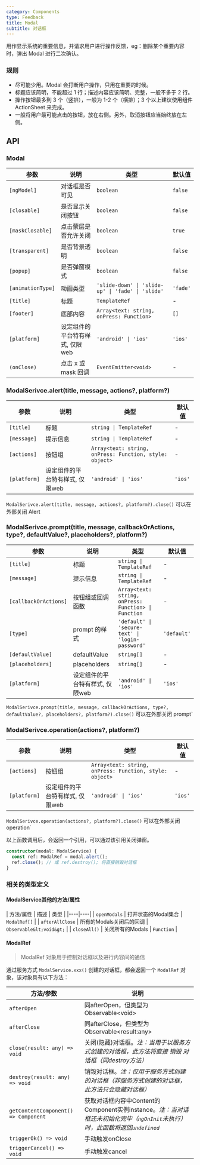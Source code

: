 ```yaml
---
category: Components
type: Feedback
title: Modal
subtitle: 对话框
---
```


用作显示系统的重要信息，并请求用户进行操作反馈，eg：删除某个重要内容时，弹出 Modal 进行二次确认。

### 规则
- 尽可能少用。Modal 会打断用户操作，只用在重要的时候。
- 标题应该简明，不能超过 1 行；描述内容应该简明、完整，一般不多于 2 行。
- 操作按钮最多到 3 个（竖排），一般为 1-2 个（横排）；3 个以上建议使用组件 ActionSheet 来完成。
- 一般将用户最可能点击的按钮，放在右侧。另外，取消按钮应当始终放在左侧。


## API

### Modal

参数 | 说明 | 类型 | 默认值
----|-----|------|------
| `[ngModel]` | 对话框是否可见 | `boolean` | `false` |
| `[closable]` | 是否显示关闭按钮 | `boolean` | `false` |
| `[maskClosable]` | 点击蒙层是否允许关闭 | `boolean` | `true` |
| `[transparent]` | 是否背景透明 | `boolean` | `false` |
| `[popup]` | 是否弹窗模式 | `boolean` | `false` |
| `[animationType]` | 动画类型 | `'slide-down' \| 'slide-up' \| 'fade' \| 'slide'` | `'fade'` |
| `[title]` | 标题 | `TemplateRef` | - |
| `[footer]` | 底部内容 | `Array<text: string, onPress: Function>` | `[]` |
| `[platform]` | 设定组件的平台特有样式, 仅限web | `'android' \| 'ios'` | `'ios'`|
| `(onClose)` | 点击 x 或 mask 回调 | `EventEmitter<void>` | - |

### ModalSerivce.alert(title, message, actions?, platform?)

参数 | 说明 | 类型 | 默认值
----|-----|------|------
| `[title]` | 标题 | `string \| TemplateRef` | - |
| `[message]` | 提示信息 | `string \| TemplateRef` | - |
| `[actions]` | 按钮组 | `Array<text: string, onPress: Function, style: object>` | - |
| `[platform]` | 设定组件的平台特有样式, 仅限web | `'android' \| 'ios'` | `'ios'`|

`ModalSerivce.alert(title, message, actions?, platform?).close()` 可以在外部关闭 Alert

### ModalSerivce.prompt(title, message, callbackOrActions, type?, defaultValue?, placeholders?, platform?)

参数 | 说明 | 类型 | 默认值
----|-----|------|------
| `[title]` | 标题 | `string \| TemplateRef` | - |
| `[message]` | 提示信息 | `string \| TemplateRef` | - |
| `[callbackOrActions]` | 按钮组或回调函数 | `Array<text: string, onPress: Function> \| Function` | - |
| `[type]` | prompt 的样式 | `'default' \| 'secure-text' \| 'login-password'` | `'default'` |
| `[defaultValue]` | defaultValue | `string[]` | - |
| `[placeholders]` | placeholders | `string[]` | - |
| `[platform]` | 设定组件的平台特有样式, 仅限web | `'android' \| 'ios'` | `'ios'`|


`ModalSerivce.prompt(title, message, callbackOrActions, type?, defaultValue?, placeholders?, platform?).close()` 可以在外部关闭 prompt`

### ModalSerivce.operation(actions?, platform?)

参数 | 说明 | 类型 | 默认值
----|-----|------|------
| `[actions]` | 按钮组 | `Array<text: string, onPress: Function, style: object>` | - |
| `[platform]` | 设定组件的平台特有样式, 仅限web | `'android' \| 'ios'` | `'ios'`|

`ModalSerivce.operation(actions?, platform?).close()` 可以在外部关闭 operation`

以上函数调用后，会返回一个引用，可以通过该引用关闭弹窗。

```ts
constructor(modal: ModalService) {
  const ref: ModalRef = modal.alert();
  ref.close(); // 或 ref.destroy(); 将直接销毁对话框
}
```

### 相关的类型定义

#### ModalService其他的方法/属性

| 方法/属性 | 描述 | 类型 |
|----|----|
| `openModals` | 打开状态的Modal集合 | `ModalRef[]` |
| `afterAllClose` | 所有的Modals关闭后的回调 | `Observable&lt;void&gt;` |
| `closeAll()` | 关闭所有的Modals | `Function` |

#### ModalRef

> ModalRef 对象用于控制对话框以及进行内容间的通信

通过服务方式 `ModalService.xxx()` 创建的对话框，都会返回一个 `ModalRef` 对象，该对象具有以下方法：

| 方法/参数 | 说明 |
|----|----|
| `afterOpen` | 同afterOpen，但类型为Observable&lt;void&gt; |
| `afterClose` | 同afterClose，但类型为Observable&lt;result:any&gt; |
| `close(result: any) => void` | 关闭(隐藏)对话框。<i>注：当用于以服务方式创建的对话框，此方法将直接 销毁 对话框（同destroy方法）</i> |
| `destroy(result: any) => void` | 销毁对话框。<i>注：仅用于服务方式创建的对话框（非服务方式创建的对话框，此方法只会隐藏对话框）</i> |
| `getContentComponent() => Component` | 获取对话框内容中Content的Component实例instance。<i>注：当对话框还未初始化完毕（`ngOnInit`未执行）时，此函数将返回`undefined`</i> |
| `triggerOk() => void` | 手动触发onClose |
| `triggerCancel() => void` | 手动触发cancel |

